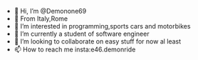 - 👋 Hi, I’m @Demonone69 
- 🤌 From Italy,Rome
- 👀 I’m interested in programming,sports cars and motorbikes
- 🌱 I’m currently a student of software engineer
- 💞️ I’m looking to collaborate on easy stuff for now al least
- 📫 How to reach me insta:e46.demonride
<!---
skh skh.
--->
